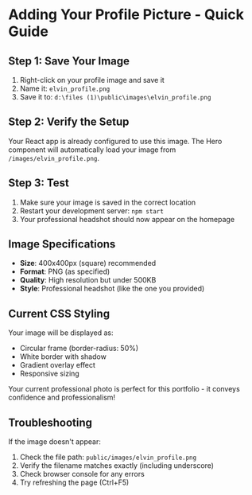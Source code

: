 # Adding Your Profile Picture - Quick Guide

## Step 1: Save Your Image
1. Right-click on your profile image and save it
2. Name it: `elvin_profile.png`
3. Save it to: `d:\files (1)\public\images\elvin_profile.png`

## Step 2: Verify the Setup
Your React app is already configured to use this image. The Hero component will automatically load your image from `/images/elvin_profile.png`.

## Step 3: Test
1. Make sure your image is saved in the correct location
2. Restart your development server: `npm start`
3. Your professional headshot should now appear on the homepage

## Image Specifications
- **Size**: 400x400px (square) recommended
- **Format**: PNG (as specified)
- **Quality**: High resolution but under 500KB
- **Style**: Professional headshot (like the one you provided)

## Current CSS Styling
Your image will be displayed as:
- Circular frame (border-radius: 50%)
- White border with shadow
- Gradient overlay effect
- Responsive sizing

Your current professional photo is perfect for this portfolio - it conveys confidence and professionalism!

## Troubleshooting
If the image doesn't appear:
1. Check the file path: `public/images/elvin_profile.png`
2. Verify the filename matches exactly (including underscore)
3. Check browser console for any errors
4. Try refreshing the page (Ctrl+F5)
